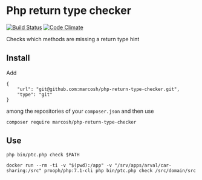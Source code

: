 # Php return type checker

[![Build Status](https://travis-ci.org/marcosh/php-type-checker.svg?branch=master)](https://travis-ci.org/marcosh/php-type-checker)
[![Code Climate](https://codeclimate.com/github/marcosh/php-type-checker/badges/gpa.svg)](https://codeclimate.com/github/marcosh/php-type-checker)

Checks which methods are missing a return type hint

## Install

Add 

```
{
    "url": "git@github.com:marcosh/php-return-type-checker.git",
    "type": "git"
}
```

among the repositories of your `composer.json` and then use

```
composer require marcosh/php-return-type-checker
```

## Use

```
php bin/ptc.php check $PATH
```

```
docker run --rm -ti -v "$(pwd):/app" -v "/srv/apps/arval/car-sharing:/src" prooph/php:7.1-cli php bin/ptc.php check /src/domain/src
```
